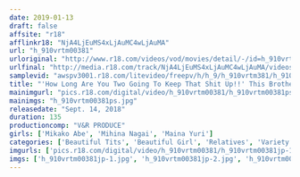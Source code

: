 ```yaml
---
date: 2019-01-13
draft: false
affsite: "r18"
afflinkr18: "NjA4LjEuMS4xLjAuMC4wLjAuMA"
url: "h_910vrtm00381"
urloriginal: "http://www.r18.com/videos/vod/movies/detail/-/id=h_910vrtm00381"
urlfinal: "http://media.r18.com/track/NjA4LjEuMS4xLjAuMC4wLjAuMA/videos/vod/movies/detail/-/id=h_910vrtm00381"
samplevid: "awspv3001.r18.com/litevideo/freepv/h/h_9/h_910vrtm381/h_910vrtm381_dmb_w.mp4"
title: "'How Long Are You Two Going To Keep That Shit Up!!' This Brother And Sister Team Are Pretending To Fight, But In Reality They've Developed An Incest Romance Together, And Are Now Living Dangerously, Creampie Fucking Behind Their Parents' Backs 3"
mainimgurl: "pics.r18.com/digital/video/h_910vrtm00381/h_910vrtm00381ps.jpg"
mainimgs: "h_910vrtm00381ps.jpg"
releasedate: "Sept. 14, 2018"
duration: 135
productioncomp: "V&R PRODUCE"
girls: ['Mikako Abe', 'Mihina Nagai', 'Maina Yuri']
categories: ['Beautiful Tits', 'Beautiful Girl', 'Relatives', 'Variety', 'Ass Lover', 'Sister', 'Creampie', 'Masturbation', 'Hi-Def']
imgurls: ['pics.r18.com/digital/video/h_910vrtm00381/h_910vrtm00381jp-1.jpg', 'pics.r18.com/digital/video/h_910vrtm00381/h_910vrtm00381jp-2.jpg', 'pics.r18.com/digital/video/h_910vrtm00381/h_910vrtm00381jp-3.jpg', 'pics.r18.com/digital/video/h_910vrtm00381/h_910vrtm00381jp-4.jpg', 'pics.r18.com/digital/video/h_910vrtm00381/h_910vrtm00381jp-5.jpg', 'pics.r18.com/digital/video/h_910vrtm00381/h_910vrtm00381jp-6.jpg', 'pics.r18.com/digital/video/h_910vrtm00381/h_910vrtm00381jp-7.jpg', 'pics.r18.com/digital/video/h_910vrtm00381/h_910vrtm00381jp-8.jpg', 'pics.r18.com/digital/video/h_910vrtm00381/h_910vrtm00381jp-9.jpg', 'pics.r18.com/digital/video/h_910vrtm00381/h_910vrtm00381jp-10.jpg', 'pics.r18.com/digital/video/h_910vrtm00381/h_910vrtm00381jp-11.jpg', 'pics.r18.com/digital/video/h_910vrtm00381/h_910vrtm00381jp-12.jpg', 'pics.r18.com/digital/video/h_910vrtm00381/h_910vrtm00381jp-13.jpg', 'pics.r18.com/digital/video/h_910vrtm00381/h_910vrtm00381jp-14.jpg', 'pics.r18.com/digital/video/h_910vrtm00381/h_910vrtm00381jp-15.jpg', 'pics.r18.com/digital/video/h_910vrtm00381/h_910vrtm00381jp-16.jpg', 'pics.r18.com/digital/video/h_910vrtm00381/h_910vrtm00381jp-17.jpg', 'pics.r18.com/digital/video/h_910vrtm00381/h_910vrtm00381jp-18.jpg', 'pics.r18.com/digital/video/h_910vrtm00381/h_910vrtm00381jp-19.jpg', 'pics.r18.com/digital/video/h_910vrtm00381/h_910vrtm00381jp-20.jpg']
imgs: ['h_910vrtm00381jp-1.jpg', 'h_910vrtm00381jp-2.jpg', 'h_910vrtm00381jp-3.jpg', 'h_910vrtm00381jp-4.jpg', 'h_910vrtm00381jp-5.jpg', 'h_910vrtm00381jp-6.jpg', 'h_910vrtm00381jp-7.jpg', 'h_910vrtm00381jp-8.jpg', 'h_910vrtm00381jp-9.jpg', 'h_910vrtm00381jp-10.jpg', 'h_910vrtm00381jp-11.jpg', 'h_910vrtm00381jp-12.jpg', 'h_910vrtm00381jp-13.jpg', 'h_910vrtm00381jp-14.jpg', 'h_910vrtm00381jp-15.jpg', 'h_910vrtm00381jp-16.jpg', 'h_910vrtm00381jp-17.jpg', 'h_910vrtm00381jp-18.jpg', 'h_910vrtm00381jp-19.jpg', 'h_910vrtm00381jp-20.jpg']
---
```

